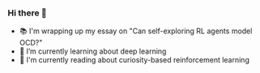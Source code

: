 ### Hi there 👋

<!--
**pulkitgoyal56/pulkitgoyal56** is a ✨ _special_ ✨ repository because its `README.md` (this file) appears on your GitHub profile.

Here are some ideas to get you started:

- 🔭 I’m currently working on ...
- 🌱 I’m currently learning ...
- 👯 I’m looking to collaborate on ...
- 🤔 I’m looking for help with ...
- 💬 Ask me about ...
- 📫 How to reach me: ...
- 😄 Pronouns: ...
- ⚡ Fun fact: ...
-->

<!-- - 🔭 I’m working on documenting my fNIRS data analysis pipeline library -->
- 📚 I'm wrapping up my essay on "Can self-exploring RL agents model OCD?"
- 🌱 I’m currently learning about deep learning
- 📖 I'm currently reading about curiosity-based reinforcement learning
